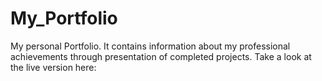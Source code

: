 # My_Portfolio
My personal Portfolio. It contains information about my professional achievements through presentation of completed projects.
Take a look at the live version here: 
